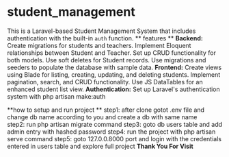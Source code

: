 # student_management
This is a Laravel-based Student Management System that includes authentication with the built-in `auth` function. 
** features **
**Backend:**
Create migrations for students and teachers.
Implement Eloquent relationships between Student and Teacher.
Set up CRUD functionality for both models.
Use soft deletes for Student records.
Use migrations and seeders to populate the database with sample data.
**Frontend:**
Create views using Blade for listing, creating, updating, and deleting students.
Implement pagination, search, and CRUD functionality.
Use JS DataTables for an enhanced student list view.
**Authentication:**
Set up Laravel's authentication system with php artisan make:auth

**how to setup and run project **
step1: after clone gotot .env file and change db name according to you and create a db with same name  
step2: run php artisan migrate command
step3: goto db users table and add admin entry with hashed password 
step4: run the project with php artisan serve command 
step5: goto 127.0.0.8000 port and login with the credentials entered in users table and explore full project 
**Thank You For Visit**
